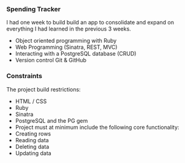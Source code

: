 ### Spending Tracker

I had one week to build build an app to consolidate and expand on everything I had learned in the previous 3 weeks.

* Object oriented programming with Ruby
* Web Programming (Sinatra, REST, MVC)
* Interacting with a PostgreSQL database (CRUD)
* Version control Git & GitHub

### Constraints

The project build restrictions:

* HTML / CSS
* Ruby
* Sinatra
* PostgreSQL and the PG gem
* Project must at minimum include the following core functionality:
* Creating rows
* Reading data
* Deleting data
* Updating data

